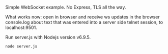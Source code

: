 Simple WebSocket example. No Express, TLS all the way.

What works now: open in browser and receive ws updates in the browser console.log about text that was entered into a server side telnet session, to localhost:9501.

Run server.js with Nodejs version v6.9.5.

```bash
node server.js
```
